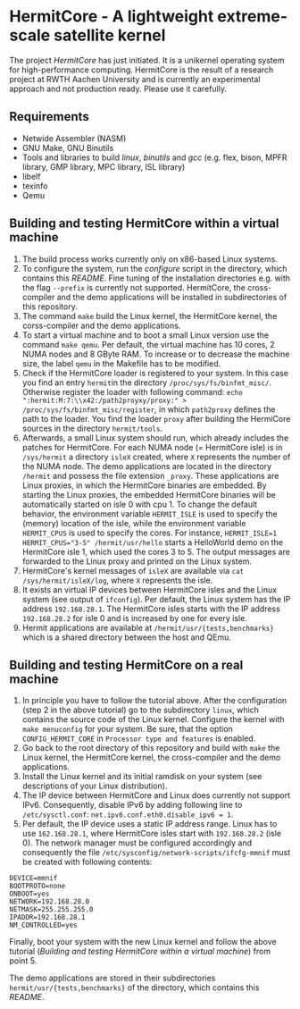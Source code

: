 # HermitCore - A lightweight extreme-scale satellite kernel

The project *HermitCore* has just initiated.
It is a unikernel operating system for high-performance computing.
HermitCore is the result of a research project at RWTH Aachen University and is currently an experimental approach and not production ready. Please use it carefully.

## Requirements

* Netwide Assembler (NASM)
* GNU Make, GNU Binutils
* Tools and libraries to build *linux*, *binutils* and *gcc* (e.g. flex, bison, MPFR library, GMP library, MPC library, ISL library)
* libelf
* texinfo
* Qemu

## Building and testing HermitCore within a virtual machine

1. The build process works currently only on x86-based Linux systems.
2. To configure the system, run the *configure* script in the directory, which contains this *README*. Fine tuning of the installation directories e.g. with the flag `--prefix` is currently not supported. HermitCore, the cross-compiler and the demo applications will be installed in subdirectories of this repository.
3. The command `make` build the Linux kernel, the HermitCore kernel, the corss-compiler and the demo applications.
4. To start a virtual machine and to boot a small Linux version use the command `make qemu`. Per default, the virtual machine has 10 cores, 2 NUMA nodes and 8 GByte RAM. To increase or to decrease the machine size, the label `qemu` in the Makefile has to be modified.
5. Check if the HermitCore loader is registered to your system. In this case you find an entry `hermit`in the directory `/proc/sys/fs/binfmt_misc/`. Otherwise register the loader with following command: `echo ":hermit:M:7:\\x42:/path2proyxy/proxy:" > /proc/sys/fs/binfmt_misc/register`, in which `path2proxy` defines the path to the loader. You find the loader `proxy` after building the HermiCore sources in the directory `hermit/tools`.
6. Afterwards, a small Linux system should run, which already includes the patches for HermitCore. For each NUMA node (= HermitCore isle) is in `/sys/hermit` a directory `isleX` created, where `X` represents the number of the NUMA node. The demo applications are located in the directory `/hermit` and possess the file extension `_proxy`. These applications are Linux proxies, in which the HermitCore binaries are embedded. By starting the Linux proxies, the embedded HermitCore binaries will be automatically started on isle 0 with cpu 1. To change the default behavior, the environment variable `HERMIT_ISLE` is used to specify the (memory) location of the isle, while the environment variable `HERMIT_CPUS` is used to specify the cores. For instance, `HERMIT_ISLE=1 HERMIT_CPUS="3-5" /hermit/usr/hello` starts a HelloWorld demo on the HermitCore isle 1, which used the cores 3 to 5. The output messages are forwarded to the Linux proxy and printed on the Linux system.
7. HermitCore's kernel messages of `isleX` are available via `cat /sys/hermit/isleX/log`, where `X` represents the isle.
8. It exists an virtual IP devices between HermitCore isles and the Linux system (see output of `ifconfig`). Per default, the Linux system has the IP address `192.168.28.1`. The HermitCore isles starts with the IP address `192.168.28.2` for isle 0 and is increased by one for every isle.
9. Hermit applications are available at `/hermit/usr/{tests,benchmarks}` which is a shared directory between the host and QEmu.

## Building and testing HermitCore on a real machine

1. In principle you have to follow the tutorial above. After the configuration (step 2 in the above tutorial) go to the subdirectory `linux`, which contains the source code of the Linux kernel. Configure the kernel with `make menuconfig` for your system. Be sure, that the option `CONFIG_HERMIT_CORE` in `Processor type and features` is enabled.
2. Go back to the root directory of this repository and build with `make` the Linux kernel, the HermitCore kernel, the cross-compiler and the demo applications.
3. Install the Linux kernel and its initial ramdisk on your system (see descriptions of your Linux distribution).
4. The IP device between HermitCore and Linux does currently not support IPv6. Consequently, disable IPv6 by adding following line to `/etc/sysctl.conf`: `net.ipv6.conf.eth0.disable_ipv6 = 1`.
5. Per default, the IP device uses a static IP address range. Linux has to use `162.168.28.1`, where HermitCore isles start with `192.168.28.2` (isle 0). The network manager must be configured accordingly and consequently the file `/etc/sysconfig/network-scripts/ifcfg-mmnif` must be created with following contents:
```
DEVICE=mmnif
BOOTPROTO=none
ONBOOT=yes
NETWORK=192.168.28.0
NETMASK=255.255.255.0
IPADDR=192.168.28.1
NM_CONTROLLED=yes
```
Finally, boot your system with the new Linux kernel and follow the above tutorial (*Building and testing HermitCore within a virtual machine*) from point 5.

The demo applications are stored in their subdirectories `hermit/usr/{tests,benchmarks}` of the directory, which contains this *README*.

